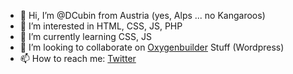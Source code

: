 - 👋 Hi, I’m @DCubin from Austria (yes, Alps ... no Kangaroos)
- 👀 I’m interested in HTML, CSS, JS, PHP
- 🌱 I’m currently learning CSS, JS 
- 💞️ I’m looking to collaborate on <a href="https://oxygenbuilder.com" >Oxygenbuilder</a> Stuff (Wordpress)
- 📫 How to reach me: <a href="https://twitter.com/der_cube" >Twitter</a>

<!---
DCubin/DCubin is a ✨ special ✨ repository because its `README.md` (this file) appears on your GitHub profile.
You can click the Preview link to take a look at your changes.
--->
